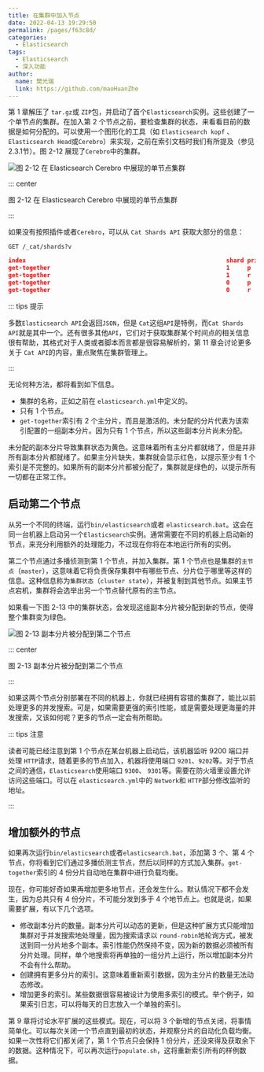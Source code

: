```yaml
---
title: 在集群中加入节点
date: 2022-04-13 19:29:50
permalink: /pages/f63c8d/
categories:
  - Elasticsearch
tags:
  - Elasticsearch
  - 深入功能
author: 
  name: 樊光瑞
  link: https://github.com/maoHuanZhe
---
```


第 1 章解压了 `tar.gz`或 `ZIP`包，并启动了首个`Elasticsearch`实例。这些创建了一个单节点的集群。在加入第 2 个节点之前，要检查集群的状态，来看看目前的数据是如何分配的。可以使用一个图形化的工具（如 `Elasticsearch kopf` 、`Elasticsearch Head`或`Cerebro`）来实现，之前在索引文档时我们有所提及（参见 2.3.1节）。图 2-12 展现了`Cerebro`中的集群。

![图 2-12 在 Elasticsearch Cerebro 中展现的单节点集群](https://cdn.jsdelivr.net/gh/maoHuanZhe/image@main/20220413/image.2bbbtg8tf4pw.webp)

::: center

图 2-12 在 Elasticsearch Cerebro 中展现的单节点集群

:::

如果没有按照插件或者`Cerebro`，可以从 `Cat Shards API` 获取大部分的信息：

```http
GET /_cat/shards?v
```

```json
index                                                         shard prirep state      docs  store ip           node
get-together                                                  1     p      STARTED       4 11.9kb 82.157.68.63 node1
get-together                                                  1     r      UNASSIGNED                          
get-together                                                  0     p      STARTED      16 21.4kb 82.157.68.63 node1
get-together                                                  0     r      UNASSIGNED     
```

::: tips 提示

多数`Elasticsearch API`会返回`JSON`，但是 `Cat`这组`API`是特例，而`Cat Shards API`就是其中一个。还有很多其他`API`，它们对于获取集群某个时间点的相关信息很有帮助，其格式对于人类或者脚本而言都是很容易解析的，第 11 章会讨论更多关于 `Cat API`的内容，重点聚焦在集群管理上。

:::

无论何种方法，都将看到如下信息。

- 集群的名称，正如之前在 `elasticsearch.yml`中定义的。
- 只有 1 个节点。
- `get-together`索引有 2 个主分片，而且是激活的。未分配的分片代表为该索引配置的一组副本分片。因为只有 1 个节点，所以这些副本分片尚未分配。

未分配的副本分片导致集群状态为黄色。这意味着所有主分片都就绪了，但是并非所有副本分片都就绪了。如果主分片缺失，集群就会显示红色，以提示至少有 1 个索引是不完整的。如果所有的副本分片都被分配了，集群就是绿色的，以提示所有一切都在正常工作。

## 启动第二个节点

从另一个不同的终端，运行`bin/elasticsearch`或者 `elasticsearch.bat`。这会在同一台机器上启动另一个`Elasticsearch`实例。通常需要在不同的机器上启动新的节点，来充分利用额外的处理能力，不过现在你将在本地运行所有的实例。

第二个节点通过多播侦测到第 1 个节点，并加入集群。第 1 个节点也是集群的`主节点`（`master`），这意味着它将负责保存集群中有哪些节点、分片位于哪里等这样的信息。这种信息称为`集群状态`（`cluster state`），并被复制到其他节点。如果主节点宕机，集群将会选举出另一个节点替代原有的主节点。

如果看一下图 2-13 中的集群状态，会发现这组副本分片被分配到新的节点，使得整个集群变为绿色。

![图 2-13 副本分片被分配到第二个节点](https://cdn.jsdelivr.net/gh/maoHuanZhe/image@main/20220413/image.g7woi03b140.webp)

::: center

图 2-13 副本分片被分配到第二个节点

:::

如果这两个节点分别部署在不同的机器上，你就已经拥有容错的集群了，能比以前处理更多的并发搜索。可是，如果需要更强的索引性能，或是需要处理更海量的并发搜索，又该如何呢？更多的节点一定会有所帮助。

::: tips 注意

读者可能已经注意到第 1 个节点在某台机器上启动后，该机器监听 9200 端口并处理 `HTTP`请求，随着更多的节点加入，机器将使用端口 `9201`、`9202`等。对于节点之间的通信，`Elasticsearch`使用端口 `9300`、 `9301`等。需要在防火墙里设置允许访问这些端口。可以在 `elasticsearch.yml`中的 `Network`和 `HTTP`部分修改监听的地址。 

:::

## 增加额外的节点

如果再次运行`bin/elasticsearch`或者`elasticsearch.bat`，添加第 3 个、第 4 个节点，你将看到它们通过多播侦测主节点，然后以同样的方式加入集群。`get-together`索引的 4 份分片自动地在集群中进行负载均衡。

现在，你可能好奇如果再增加更多地节点，还会发生什么。默认情况下都不会发生，因为总共只有 4 份分片，不可能分发到多于 4 个地节点上。也就是说，如果需要扩展，有以下几个选项。

- 修改副本分片的数量。副本分片可以动态的更新，但是这种扩展方式只能增加集群对于并发搜索地处理量，因为搜索请求以 `round-robin`地轮询方式，被发送到同一分片地多个副本。索引性能仍然保持不变，因为新的数据必须被所有分片处理。同样，单个地搜索将再单独的一组分片上运行，所以增加副本分片不会有什么帮助。
- 创建拥有更多分片的索引。这意味着重新索引数据，因为主分片的数量无法动态修改。
- 增加更多的索引。某些数据很容易被设计为使用多索引的模式。举个例子，如果索引日志，可以将每天的日志放入一个单独的索引。

第 9 章将讨论水平扩展的这些模式。现在，可以将 3 个新增的节点关闭，将事情简单化。可以每次关闭一个节点直到最初的状态，并观察分片的自动化负载均衡。如果一次性将它们都关闭了，第 1 个节点只会保持 1 份分片，还没来得及获取余下的数据。这种情况下，可以再次运行`populate.sh`，这将重新索引所有的样例数据。
